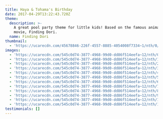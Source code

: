 ```yaml
---
title: Haya & Tohama's Birthday
date: 2017-04-29T13:22:43.720Z
theme:
  description: >-
    A great pool party theme for little kids! Based on the famous animated
    movie, Finding Dori.
  name: Finding Dori
thumbnail:
  - 'https://ucarecdn.com/45678846-226f-4557-8885-4054008f7334~1/nth/0/'
images:
  - 'https://ucarecdn.com/545c0d74-3877-4968-99d0-dd86f514eefa~12/nth/0/'
  - 'https://ucarecdn.com/545c0d74-3877-4968-99d0-dd86f514eefa~12/nth/1/'
  - 'https://ucarecdn.com/545c0d74-3877-4968-99d0-dd86f514eefa~12/nth/2/'
  - 'https://ucarecdn.com/545c0d74-3877-4968-99d0-dd86f514eefa~12/nth/3/'
  - 'https://ucarecdn.com/545c0d74-3877-4968-99d0-dd86f514eefa~12/nth/4/'
  - 'https://ucarecdn.com/545c0d74-3877-4968-99d0-dd86f514eefa~12/nth/5/'
  - 'https://ucarecdn.com/545c0d74-3877-4968-99d0-dd86f514eefa~12/nth/6/'
  - 'https://ucarecdn.com/545c0d74-3877-4968-99d0-dd86f514eefa~12/nth/7/'
  - 'https://ucarecdn.com/545c0d74-3877-4968-99d0-dd86f514eefa~12/nth/8/'
  - 'https://ucarecdn.com/545c0d74-3877-4968-99d0-dd86f514eefa~12/nth/9/'
  - 'https://ucarecdn.com/545c0d74-3877-4968-99d0-dd86f514eefa~12/nth/10/'
  - 'https://ucarecdn.com/545c0d74-3877-4968-99d0-dd86f514eefa~12/nth/11/'
testimonials: []
---
```


